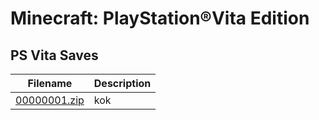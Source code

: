 # Minecraft: PlayStation®Vita Edition

## PS Vita Saves

| Filename | Description |
|----------|-------------|
| [00000001.zip](00000001.zip) | kok  |
